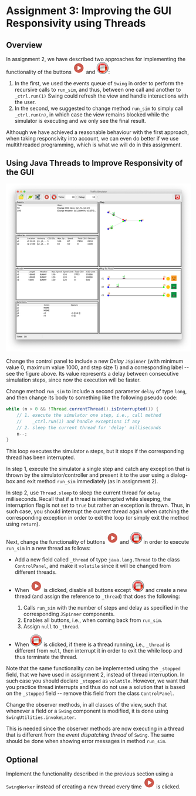 # Assignment 3: Improving the GUI Responsivity using Threads

## Overview

In assignment 2, we have described two approaches for implementing the functionality of the buttons ![run](run.png) and ![stop](stop.png):

1. In the first, we used the events queue of `Swing` in order to perform the recursive calls to `run_sim`, and thus, between one call and another to `_ctrl.run(1)` Swing could refresh the view and handle interactions with the user.
2. In the second, we suggested to change method `run_sim` to simply call `_ctrl.run(n)`, in which case the view remains blocked while the simulator is executing and we only see the final result.

Although we have achieved a reasonable behaviour with the first approach, when taking responsivity into account, we can even do better if we use multithreaded programming, which is what we will do in this assignment.

## Using Java Threads to Improve Responsivity of the GUI

![The Graphical User Interface](gui.png)

Change the control panel to include a new *Delay* `JSpinner` (with minimum value 0, maximum value 1000, and step size 1) and a corresponding label -- see the figure above. Its value represents a delay between consecutive simulation steps, since now the execution will be faster.

Change method `run_sim` to include a second parameter `delay` of type `long`, and then change its body to something like the following pseudo code:

```java
while (n > 0 && !Thread.currentThread().isInterrupted()) {
    // 1. execute the simulator one step, i.e., call method
    //    _ctrl.run(1) and handle exceptions if any
    // 2. sleep the current thread for 'delay' milliseconds
    n--;
}
```

This loop executes the simulator `n` steps, but it stops if the corresponding thread has been interrupted.

In step 1, execute the simulator a single step and catch any exception that is thrown by the simulator/controller and present it to the user using a dialog-box and exit method `run_sim` immediately (as in assignment 2).

In step 2, use `Thread.sleep` to sleep the current thread for `delay` milliseconds. Recall that if a thread is interrupted while sleeping, the interruption flag is not set to `true` but rather an exception is thrown. Thus, in such case, you should interrupt the current thread again when catching the corresponding exception in order to exit the loop (or simply exit the method using `return`).

Next, change the functionality of buttons ![run](run.png) and ![stop](stop.png) in order to execute `run_sim` in a new thread as follows:

- Add a new field called `_thread` of type `java.lang.Thread` to the class `ControlPanel`, and make it `volatile` since it will be changed from different threads.

- When ![run](run.png) is clicked, disable all buttons except ![stop](stop.png) and create a new thread (and assign the reference to `_thread`) that does the following:

  1. Calls `run_sim` with the number of steps and delay as specified in the corresponding `JSpinner` components.
  2. Enables all buttons, i.e., when coming back from `run_sim`.
  3. Assign `null` to `_thread`.

- When ![stop](stop.png) is clicked, if there is a thread running, i.e., `_thread` is different from `null`, then interrupt it in order to exit the while loop and thus terminate the thread.

Note that the same functionality can be implemented using the `_stopped` field, that we have used in assignment 2, instead of thread interruption. In such case you should declare `_stopped` as `volatile`. However, we want that you practice thread interrupts and thus do not use a solution that is based on the `_stopped` field -- remove this field from the class `ControlPanel`.

Change the observer methods, in all classes of the view, such that whenever a field or a `Swing` component is modified, it is done using `SwingUtilities.invokeLater`.

This is needed since the observer methods are now executing in a thread that is different from the *event dispatching thread* of `Swing`. The same should be done when showing error messages in method `run_sim`.

## Optional

Implement the functionality described in the previous section using a `SwingWorker` instead of creating a new thread every time ![run](run.png) is clicked.

